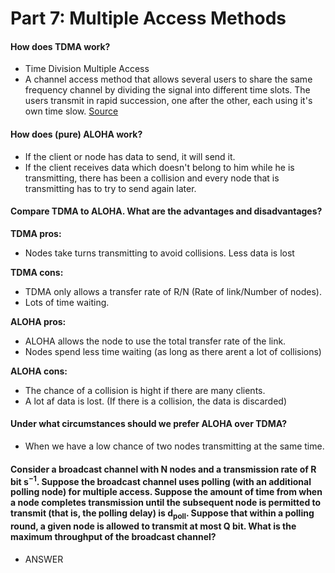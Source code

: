 # Part 7: Multiple Access Methods
#### How does TDMA work?
* Time Division Multiple Access
* A channel access method that allows several users to share the same frequency channel by dividing the signal into different time slots. The users transmit in rapid succession, one after the other, each using it's own time slow. [Source](https://issuu.com/warse/docs/ijeter01352015)

####  How does (pure) ALOHA work?
* If the client or node has data to send, it will send it.
* If the client receives data which doesn't belong to him while he is transmitting, there has been a collision and every node that is transmitting has to try to send again later. 

#### Compare TDMA to ALOHA. What are the advantages and disadvantages?
**TDMA pros:**
* Nodes take turns transmitting to avoid collisions. Less data is lost  

**TDMA cons:**
* TDMA only allows a transfer rate of R/N (Rate of link/Number of nodes).
* Lots of time waiting.

**ALOHA pros:**
* ALOHA allows the node to use the total transfer rate of the link.
* Nodes spend less time waiting (as long as there arent a lot of collisions)  

**ALOHA cons:**
* The chance of a collision is hight if there are many clients.
* A lot af data is lost. (If there is a collision, the data is discarded)

#### Under what circumstances should we prefer ALOHA over TDMA?
* When we have a low chance of two nodes transmitting at the same time.

#### Consider a broadcast channel with N nodes and a transmission rate of R bit s<sup>−1</sup>. Suppose the broadcast channel uses polling (with an additional polling node) for multiple access. Suppose the amount of time from when a node completes transmission until the subsequent node is permitted to transmit (that is, the polling delay) is d<sub>poll</sub>. Suppose that within a polling round, a given node is allowed to transmit at most Q bit. What is the maximum throughput of the broadcast channel?
* ANSWER
